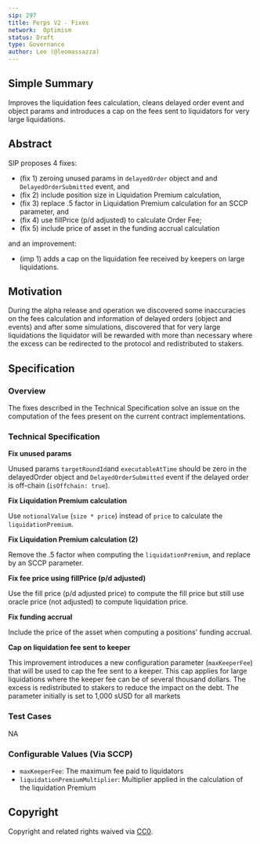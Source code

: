 ```yaml
---
sip: 297
title: Perps V2 - Fixes
network:  Optimism
status: Draft
type: Governance
author: Leo (@leomassazza)
---
```


## Simple Summary

<!--"If you can't explain it simply, you don't understand it well enough." Simply describe the outcome the proposed changes intends to achieve. This should be non-technical and accessible to a casual community member.-->

Improves the liquidation fees calculation, cleans delayed order event and object params and introduces a cap on the fees sent to liquidators for very large liquidations.

## Abstract

<!--A short (~200 word) description of the proposed change, the abstract should clearly describe the proposed change. This is what *will* be done if the SIP is implemented, not *why* it should be done or *how* it will be done. If the SIP proposes deploying a new contract, write, "we propose to deploy a new contract that will do x".-->

SIP proposes 4 fixes: 

- (fix 1) zeroing unused params in `delayedOrder` object and and `DelayedOrderSubmitted` event, and
- (fix 2) include position size in Liquidation Premium calculation,
- (fix 3) replace .5 factor in Liquidation Premium calculation for an SCCP parameter, and
- (fix 4) use fillPrice (p/d adjusted) to calculate Order Fee;
- (fix 5) include price of asset in the funding accrual calculation

and an improvement: 

- (imp 1) adds a cap on the liquidation fee received by keepers on large liquidations.

## Motivation

<!--This is the problem statement. This is the *why* of the SIP. It should clearly explain *why* the current state of the protocol is inadequate.  It is critical that you explain *why* the change is needed, if the SIP proposes changing how something is calculated, you must address *why* the current calculation is inaccurate or wrong. This is not the place to describe how the SIP will address the issue!-->

During the alpha release and operation we discovered some inaccuracies on the fees calculation and information of delayed orders (object and events) and after some simulations, discovered that for very large liquidations the liquidator will be rewarded with more than necessary where the excess can be redirected to the protocol and redistributed to stakers. 


## Specification

### Overview

<!--This is a high level overview of *how* the SIP will solve the problem. The overview should clearly describe how the new feature will be implemented.-->

The fixes described in the Technical Specification solve an issue on the computation of the fees present on the current contract implementations.

### Technical Specification

<!--The technical specification should outline the public API of the changes proposed. That is, changes to any of the interfaces Synthetix currently exposes or the creations of new ones.-->

**Fix unused params**

Unused params `targetRoundId`and `executableAtTime` should be zero in the delayedOrder object and `DelayedOrderSubmitted` event if the delayed order is off-chain (`isOffchain: true`).

**Fix Liquidation Premium calculation**

Use `notionalValue` (`size * price`) instead of `price` to calculate the `liquidationPremium`.

**Fix Liquidation Premium calculation (2)**

Remove the .5 factor when computing the `liquidationPremium`, and replace by an SCCP parameter.

**Fix fee price using fillPrice (p/d adjusted)**

Use the fill price (p/d adjusted price) to compute the fill price but still use oracle price (not adjusted) to compute liquidation price.

**Fix funding accrual**

Include the price of the asset when computing a positions' funding accrual.

**Cap on liquidation fee sent to keeper**

This improvement introduces a new configuration parameter (`maxKeeperFee`) that will be used to cap the fee sent to a keeper. This cap applies for large liquidations where the keeper fee can be of several thousand dollars. The excess is redistributed to stakers to reduce the impact on the debt. The parameter initially is set to 1,000 sUSD for all markets

### Test Cases

NA

### Configurable Values (Via SCCP)

- `maxKeeperFee`: The maximum fee paid to liquidators
- `liquidationPremiumMultiplier`: Multiplier applied in the calculation of the liquidation Premium

## Copyright

Copyright and related rights waived via [CC0](https://creativecommons.org/publicdomain/zero/1.0/).

